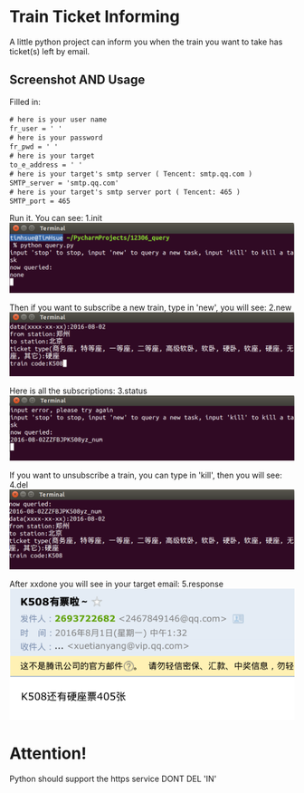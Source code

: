 # Train Ticket Informing
A little python project can inform you when the train you want to take has ticket(s) left by email.

## Screenshot AND Usage

Filled in:
```
# here is your user name
fr_user = ' '
# here is your password
fr_pwd = ' '
# here is your target
to_e_address = ' '
# here is your target's smtp server ( Tencent: smtp.qq.com )
SMTP_server = 'smtp.qq.com'
# here is your target's smtp server port ( Tencent: 465 )
SMTP_port = 465
```

Run it.
You can see:
1.init
![image](https://raw.githubusercontent.com/TimHsue/TrainTicketQuery/master/screenshot/1.png)

Then if you want to subscribe a new train, type in 'new', you will see:
2.new
![image](https://raw.githubusercontent.com/TimHsue/TrainTicketQuery/master/screenshot/2.png)

Here is all the subscriptions:
3.status
![image](https://raw.githubusercontent.com/TimHsue/TrainTicketQuery/master/screenshot/3.png)

If you want to unsubscribe a train, you can type in 'kill', then you will see:
4.del
![image](https://raw.githubusercontent.com/TimHsue/TrainTicketQuery/master/screenshot/4.png)

After xxdone you will see in your target email:
5.response
![image](https://raw.githubusercontent.com/TimHsue/TrainTicketQuery/master/screenshot/5.png)


# Attention!
Python should support the https service
DONT DEL 'IN'
